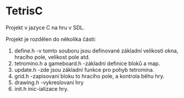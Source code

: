 # TetrisC
Projekt v jazyce C na hru v SDL.

Projekt je rozdělen do několika částí:
1. define.h
-v tomto souboru jsou definované základní velikosti okna, hracího pole, velikost pole atd.
2. tetromino.h a gameboard.h
-základní definice bloků a map.
3. update.h
-zde jsou základní funkce pro pohyb tetromina.
4. grid.h
-zapisovaní bloku to hracího pole, a kontrola běhu hry.
5. drawing.h
-vykreslovaní hry
6. init.h
inic-ializace hry.
